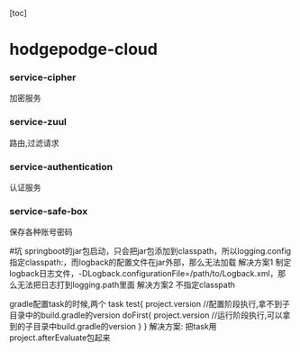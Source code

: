 [toc]

# hodgepodge-cloud

### service-cipher
加密服务

### service-zuul
路由,过滤请求

### service-authentication
认证服务

### service-safe-box
保存各种账号密码


#坑
springboot的jar包启动，只会把jar包添加到classpath，所以logging.config指定classpath:，而logback的配置文件在jar外部，那么无法加载
解决方案1 
制定logback日志文件，-DLogback.configurationFile=/path/to/Logback.xml，那么无法把日志打到logging.path里面
解决方案2 不指定classpath


gradle配置task的时候,两个
task test{
    project.version //配置阶段执行,拿不到子目录中的build.gradle的version
    doFirst{
    project.version //运行阶段执行,可以拿到的子目录中build.gradle的version
}
}
解决方案: 把task用project.afterEvaluate包起来
